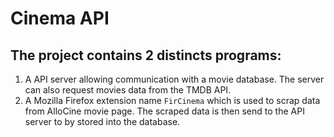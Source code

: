 # Cinema API

## The project contains 2 distincts programs:
1. A API server allowing communication with a movie database. The server can also request movies data from the TMDB API.
2. A Mozilla Firefox extension name `FirCinema` which is used to scrap data from AlloCine movie page. The scraped data is then send to the API server to by stored into the database.

